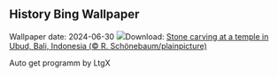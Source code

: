 ## History Bing Wallpaper
Wallpaper date: 2024-06-30
![](https://www.bing.com/th?id=OHR.UbudBali_EN-IN5820803064_UHD.jpg&w=1000)Download: [Stone carving at a temple in Ubud, Bali, Indonesia (© R. Schönebaum/plainpicture)](https://www.bing.com/th?id=OHR.UbudBali_EN-IN5820803064_UHD.jpg)

Auto get programm by LtgX
